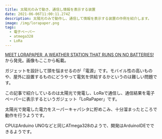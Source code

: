 ```yaml
---
title: 太陽光のみで動き、通信し情報を表示する装置
date: 2021-06-06T11:00:11.274Z
description: 太陽光のみで動作し、通信して情報を表示する装置の作例を紹介します。
image: /img/lorapaper.png
tags:
  - 電子ペーパー
  - atmega328
  - LoRa
---
```

[MEET LORAPAPER, A WEATHER STATION THAT RUNS ON NO BATTERIES!](https://www.electronics-lab.com/meet-lorapaper-weather-station-runs-no-batteries/)から発見。画像もここから転載。

ガジェットを設計して頭を悩ませるのが「電源」です。モバイル性の高いものや、屋外に設置するものにどうやって電気を供給するかというのは難しい問題です。

この記事で紹介しているのは太陽光で発電し、LoRaで通信し、通信結果を電子ペーパーに表示するというガジェット「LoRaPaper」です。

太陽光で発電した電力をスーパーキャパシタに貯めこみ、十分溜まったところで動作を行うようです。

CPUはArduino UNOなどと同じATmega328のようで、開発はArduinoIDEでできるようです。
